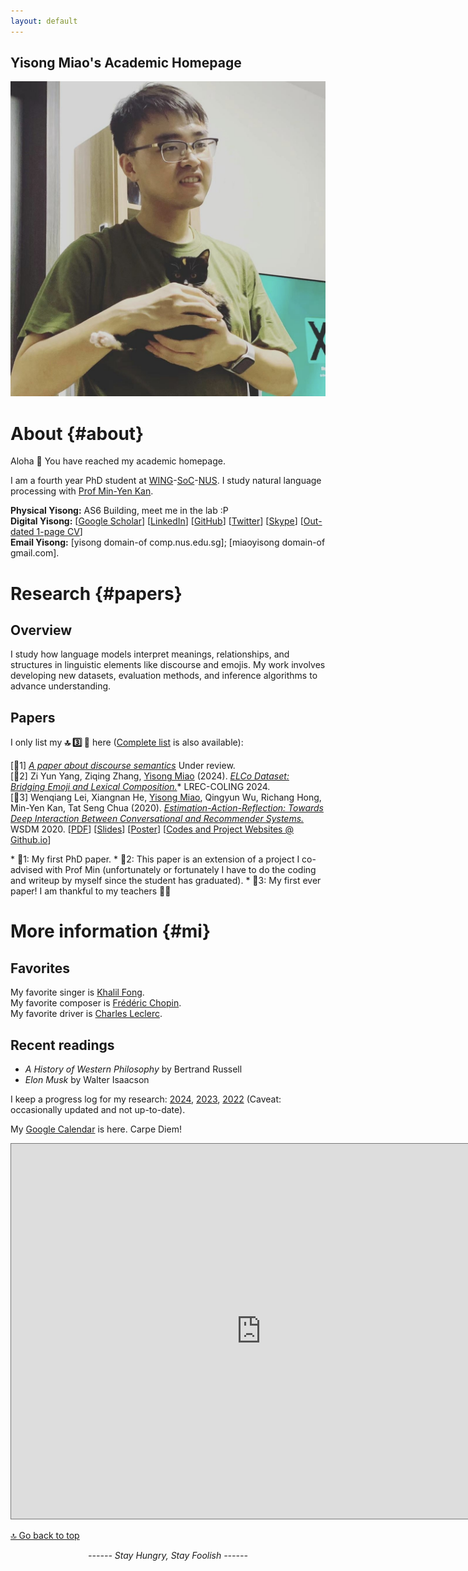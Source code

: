 ```yaml
---
layout: default
---
```


## Yisong Miao's Academic Homepage

<img class="profile-picture" src="photo-2023.jpg">

# About {#about}

Aloha 👋 You have reached my academic homepage. 

I am a fourth year PhD student at [WING](https://wing.comp.nus.edu.sg/)-[SoC](https://comp.nus.edu.sg/)-[NUS](https://nus.edu.sg/). I study natural language processing with [Prof Min-Yen Kan](https://www.comp.nus.edu.sg/~kanmy). 

**Physical Yisong:** AS6 Building, meet me in the lab :P <br>**Digital Yisong:** [[Google Scholar](http://scholar.google.com/citations?user=a-oIKBoAAAAJ&hl=en)]  [[LinkedIn](https://www.linkedin.com/in/yisongmiao/)]  [[GitHub](https://github.com/YisongMiao/)] [[Twitter](https://twitter.com/yisongmiao)]  [[Skype](live:miaoyisong)] [[Out-dated 1-page CV](https://yisong.me/Yisong-CV-2021-Feb.pdf)]<br>**Email Yisong:** [yisong domain-of comp.nus.edu.sg]; [miaoyisong domain-of gmail.com].<br>

# Research {#papers}
## Overview
I study how language models interpret meanings, relationships, and structures in linguistic elements like discourse and emojis. 
My work involves developing new datasets, evaluation methods, and inference algorithms to advance understanding.

## Papers
I only list my **🔝 3️⃣ 📜** here ([Complete list](papers) is also available):

[📜1] <u><i>A paper about discourse semantics</i></u> Under review. <br>
[📜2] Zi Yun Yang, Ziqing Zhang, <u>Yisong Miao</u> (2024). <u><i>ELCo Dataset: Bridging Emoji and Lexical Composition.</i></u>\* LREC-COLING 2024. <br>
[📜3] Wenqiang Lei, Xiangnan He, <u>Yisong Miao</u>, Qingyun Wu, Richang Hong, Min-Yen Kan, Tat Seng Chua (2020). <u><i>Estimation-Action-Reflection: Towards Deep Interaction Between Conversational and Recommender Systems.</i></u> WSDM 2020. [[PDF](https://yisong.me/publications/wsdm20-EARS.pdf)]  [[Slides](https://ear-conv-rec.github.io/EAR-slides-wsdm.pdf)] [[Poster](https://ear-conv-rec.github.io/EAR-poster-wsdm.pdf)]  [[Codes and Project Websites @ Github.io](https://ear-conv-rec.github.io/)] 

\* 📜1: My first PhD paper.
\* 📜2: This paper is an extension of a project I co-advised with Prof Min (unfortunately or fortunately I have to do the coding and writeup by myself since the student has graduated).
\* 📜3: My first ever paper! I am thankful to my teachers 🙇‍♂️

# More information {#mi}
## Favorites
My favorite singer is [Khalil Fong](https://khalilfong.com/2017/#3).<br>My favorite composer is [Frédéric Chopin](https://youtu.be/UcOjKXIR8Iw?si=a60Lmo8h_NIYPAxS).<br>My favorite driver is [Charles Leclerc](https://youtu.be/h-ce3gPMsGc?si=JC0MY-DFGm3AKzXw).

## Recent readings
- *A History of Western Philosophy* by Bertrand Russell
- *Elon Musk* by Walter Isaacson

I keep a progress log for my research: [2024](log/2024), [2023](log/2023), [2022](log/2022) (Caveat: occasionally updated and not up-to-date). 

My [Google Calendar](#calendar) is here. Carpe Diem!<br>

<dev>

<center>
<iframe src="https://calendar.google.com/calendar/embed?height=600&amp;wkst=1&amp;bgcolor=%23ffffff&amp;ctz=Asia%2FManila&amp;src=ZTNvcTIwbXBqYzMyMDc4OG1zajNpZm84M3NAZ3JvdXAuY2FsZW5kYXIuZ29vZ2xlLmNvbQ&amp;color=%23039BE5" style="border:solid 1px #777" width="800" height="600" frameborder="0" scrolling="no"></iframe>
</center>
</dev>



[🔝 Go back to top](#about)



<script type="text/javascript" id="clustrmaps" src="//cdn.clustrmaps.com/map_v2.js?cl=ffffff&w=200&t=tt&d=edk2D6NRWsf3yF00Cbk3Ts8MR2oVgXMDSn-oFxUPJ_8&co=1cb2f2&cmo=3acc3a&cmn=ff5353&ct=ffffff"></script>



<center><i>------ Stay Hungry, Stay Foolish ------</i><br><br><br></center>

